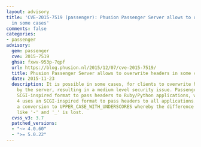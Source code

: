 ```yaml
---
layout: advisory
title: 'CVE-2015-7519 (passenger): Phusion Passenger Server allows to overwrite headers
  in some cases'
comments: false
categories:
- passenger
advisory:
  gem: passenger
  cve: 2015-7519
  ghsa: fxwv-953p-7qpf
  url: https://blog.phusion.nl/2015/12/07/cve-2015-7519/
  title: Phusion Passenger Server allows to overwrite headers in some cases
  date: 2015-11-23
  description: It is possible in some cases, for clients to overwrite headers set
    by the server, resulting in a medium level security issue. Passenger 5 uses an
    SCGI-inspired format to pass headers to Ruby/Python applications, while Passenger
    4 uses an SCGI-inspired format to pass headers to all applications. This implies
    a conversion to UPPER_CASE_WITH_UNDERSCORES whereby the difference between characters
    like '-' and '_' is lost.
  cvss_v3: 3.7
  patched_versions:
  - "~> 4.0.60"
  - ">= 5.0.22"
---
```

